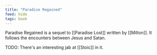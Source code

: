 ```yaml
---
title: "Paradise Regained"
feed: hide
tags: book
---
```


Paradise Regained is a sequel to [[Paradise Lost]] written by [[Milton]]. It follows the encounters between Jesus and Satan. 

TODO: There's an interesting jab at [[Stoic]] in it.